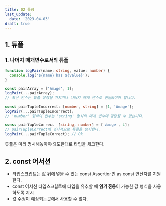 ```yaml
---
title: 02 특징
last_update:
  date: '2023-04-03'
draft: true
---
```


## 1. 튜플

### 1. 나머지 매개변수로서의 튜플

```ts
function logPair(name: string, value: number) {
  console.log('${name} has ${value}');
}

const pairArray = ['Amage', 1];
logPair(...pairArray);
// 확산 인수는 튜플 유형을 가지거나 나머지 매개 변수로 전달되어야 합니다.

const pairTupleIncorrect: [number, string] = [1, 'Amage'];
logPair(...pairTupleIncorrect);
// 'number' 형식의 인수는 'string' 형식의 매개 변수에 할당될 수 없습니다.

const pairTupleCorrect: [string, number] = ['Amage', 1];
// pairTupleCorrect에 명시적으로 튜플을 명시한다.
logPair(...pairTupleCorrect); // Ok
```

튜플은 미리 명시해놓아야 의도한대로 타입을 체크한다.

## 2. const 어서션

- 타입스크립트는 값 뒤에 넣을 수 있는 const Assertion인 as const 연산자를 지원한다.
- const 어서션 타입스크립트에 타입을 유추할 때 **읽기 전용**이 가능한 값 형식을 사용하도록 지시
- 값 수정이 예상되는곳에서 사용할 수 없다.
